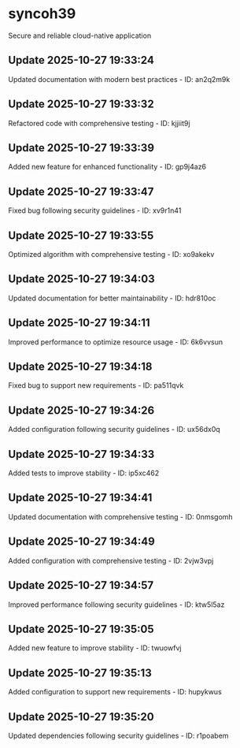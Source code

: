 # syncoh39
Secure and reliable cloud-native application

## Update 2025-10-27 19:33:24
Updated documentation with modern best practices - ID: an2q2m9k


## Update 2025-10-27 19:33:32
Refactored code with comprehensive testing - ID: kjjiit9j


## Update 2025-10-27 19:33:39
Added new feature for enhanced functionality - ID: gp9j4az6


## Update 2025-10-27 19:33:47
Fixed bug following security guidelines - ID: xv9r1n41


## Update 2025-10-27 19:33:55
Optimized algorithm with comprehensive testing - ID: xo9akekv


## Update 2025-10-27 19:34:03
Updated documentation for better maintainability - ID: hdr810oc


## Update 2025-10-27 19:34:11
Improved performance to optimize resource usage - ID: 6k6vvsun


## Update 2025-10-27 19:34:18
Fixed bug to support new requirements - ID: pa511qvk


## Update 2025-10-27 19:34:26
Added configuration following security guidelines - ID: ux56dx0q


## Update 2025-10-27 19:34:33
Added tests to improve stability - ID: ip5xc462


## Update 2025-10-27 19:34:41
Updated documentation with comprehensive testing - ID: 0nmsgomh


## Update 2025-10-27 19:34:49
Added configuration with comprehensive testing - ID: 2vjw3vpj


## Update 2025-10-27 19:34:57
Improved performance following security guidelines - ID: ktw5l5az


## Update 2025-10-27 19:35:05
Added new feature to improve stability - ID: twuowfvj


## Update 2025-10-27 19:35:13
Added configuration to support new requirements - ID: hupykwus


## Update 2025-10-27 19:35:20
Updated dependencies following security guidelines - ID: r1poabem

